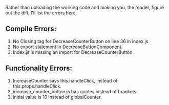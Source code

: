 Rather than uploading the working code and making you, the reader, figure out the diff, I'll list the errors here.

## Compile Errors:
1. No Closing tag for DecreaseCounterButton on line 36 in index.js
2. No export statement in DecreaseButtonComponent.
3. Index.js is missing an import for DecreaseCounterButton

## Functionality Errors:
1. IncreaseCounter says this.handleClick, instead of this.props.handleClick.
2. increase_counter_button.js has quotes instead of brackets.
3. initial value is 10 instead of globalCounter.
